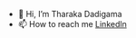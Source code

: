 - 👋 Hi, I’m Tharaka Dadigama
- 📫 How to reach me [Linkedln](https://www.linkedin.com/in/tharaka-dadigama-96133b196/)


